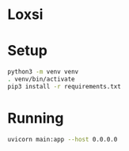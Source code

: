 # Loxsi

# Setup

```bash
python3 -m venv venv
. venv/bin/activate
pip3 install -r requirements.txt
```

# Running

```bash
uvicorn main:app --host 0.0.0.0
```